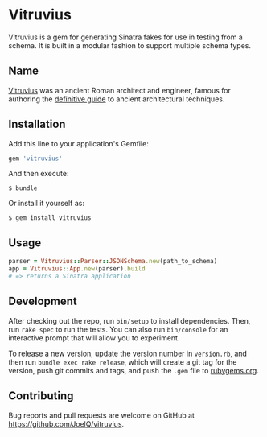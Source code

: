 # Vitruvius

Vitruvius is a gem for generating Sinatra fakes for use in testing from a
schema. It is built in a modular fashion to support multiple schema types.

## Name

[Vitruvius][vitruvius] was an ancient Roman architect and engineer, famous for
authoring the [definitive guide][de architectura] to ancient architectural
techniques.

[vitruvius]: https://en.wikipedia.org/wiki/Vitruvius
[de architectura]: https://en.wikipedia.org/wiki/De_architectura

## Installation

Add this line to your application's Gemfile:

```ruby
gem 'vitruvius'
```

And then execute:

    $ bundle

Or install it yourself as:

    $ gem install vitruvius

## Usage

```ruby
parser = Vitruvius::Parser::JSONSchema.new(path_to_schema)
app = Vitruvius::App.new(parser).build
# => returns a Sinatra application
```

## Development

After checking out the repo, run `bin/setup` to install dependencies. Then, run
`rake spec` to run the tests. You can also run `bin/console` for an interactive
prompt that will allow you to experiment.

To release a new version, update the version number in `version.rb`, and then
run `bundle exec rake release`, which will create a git tag for the version,
push git commits and tags, and push the `.gem` file to
[rubygems.org](https://rubygems.org).

## Contributing

Bug reports and pull requests are welcome on GitHub at
https://github.com/JoelQ/vitruvius.
